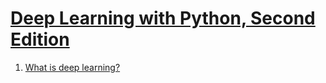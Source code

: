 # [Deep Learning with Python, Second Edition](https://www.manning.com/books/deep-learning-with-python-second-edition)

1. [What is deep learning?](chapter01.md)